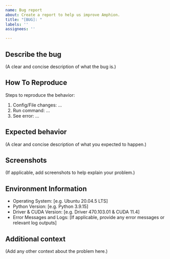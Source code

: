 ```yaml
---
name: Bug report
about: Create a report to help us improve Amphion.
title: "[BUG]: "
labels: ''
assignees: ''

---
```


## Describe the bug
(A clear and concise description of what the bug is.)

## How To Reproduce
Steps to reproduce the behavior:
1. Config/File changes: ...
2. Run command: ...
3. See error: ...

## Expected behavior
(A clear and concise description of what you expected to happen.)

## Screenshots
(If applicable, add screenshots to help explain your problem.)

## Environment Information
 - Operating System: [e.g. Ubuntu 20.04.5 LTS]
 - Python Version: [e.g. Python 3.9.15]
 - Driver & CUDA Version: [e.g. Driver 470.103.01 & CUDA 11.4]
 - Error Messages and Logs: [If applicable, provide any error messages or relevant log outputs]

## Additional context
(Add any other context about the problem here.)
